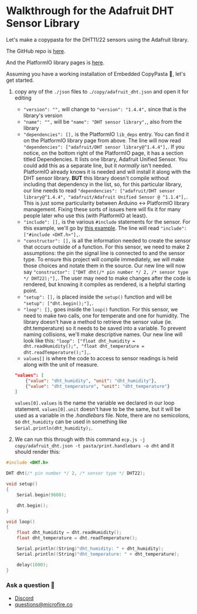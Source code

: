 # Walkthrough for the Adafruit DHT Sensor Library
Let's make a copypasta for the DHT11/22 sensors using the Adafruit library.

The GitHub repo is [here](https://github.com/adafruit/DHT-sensor-library).

And the PlatformIO library pages is [here](https://registry.platformio.org/libraries/adafruit/DHT%20sensor%20library). 

Assuming you have a working installation of Embedded CopyPasta 🍝, let's get started.

1. copy any of the `./json` files to `./copy/adafruit_dht.json` and open it for editing
    - `"version": "",` will change to `"version": "1.4.4",` since that is the library's version
    - `"name": "",` will be `"name": "DHT sensor library",`, also from the library
    - `"dependencies": [],` is the PlatformIO `lib_deps` entry. You can find it on the PlatformIO library page from above. The line will now read `"dependencies": ["adafruit/DHT sensor library@^1.4.4"],`. If you notice, on the bottom right of the PlatformIO page, it has a section titled Dependencies. It lists one library, Adafruit Unified Sensor. You could add this as a separate line, but it *normally* isn't needed. PlatformIO already knows it is needed and will install it along with the DHT sensor library. **BUT** this library doesn't compile without including that dependency in the list, so, for this particular library, our line needs to read `"dependencies": ["adafruit/DHT sensor library@^1.4.4", "adafruit/Adafruit Unified Sensor @ ^1.1.4"],`. This is just some particularity between Arduino <-> PlatformIO library management. Fixing these sorts of issues here will fix it for many people later who use this (with PlatformIO at least). 
    - `"include": [],` is the various `#include` statements for the sensor. For this example, we'll go by [this example](https://github.com/adafruit/DHT-sensor-library/blob/master/examples/DHTtester/DHTtester.ino). The line will read `"include": ["#include <DHT.h>"],`. 
    - `"constructor": [],` is all the information needed to create the sensor that occurs outside of a function. For this sensor, we need to make 2 assumptions: the pin the signal line is connected to and the sensor type. To ensure this project will compile immediately, we will make those choices and notate them in the source. Our new line will now say `"constructor": ["DHT dht(/* pin number */ 2, /* sensor type */ DHT22);"],`. The user may need to make changes after the code is rendered, but knowing it compiles as rendered, is a helpful starting point. 
    - `"setup": [],` is placed inside the `setup()` function and will be `"setup": ["dht.begin();"],`. 
    - `"loop": [],` goes inside the `loop()` function. For this sensor, we need to make two calls, one for temperate and one for humidity. The library doesn't have a method to retrieve the sensor value (ie. dht.temperature) so it needs to be saved into a variable. To prevent naming collisions, we'll make descriptive names. Our new line will look like this: `"loop": ["float dht_humidity = dht.readHumidity();", "float dht_temperature = dht.readTemperature();"],`.
    - `values[]` is where the code to access to sensor readings is held along with the unit of measure. 
    ```json
    "values": [
        {"value": "dht_humidity", "unit": "dht_humidity"},
        {"value": "dht_temperature", "unit": "dht_temperature"}
    ]
    ```
    `values[0].values` is the name the variable we declared in our loop statement. `values[0].unit` doesn't have to be the same, but it will be used as a variable in the *.handlebars* file. Note, there are no semicolons, so `dht_humidity` can be used in something like `Serial.println(dht_humidity);`. 

2. We can run this through with this command
`ecp.js -j copy/adafruit_dht.json -t pasta/print.handlebars -o dht` and it should render this:

```cpp
#include <DHT.h>

DHT dht(/* pin number */ 2, /* sensor type */ DHT22);

void setup()
{
    Serial.begin(9600);

    dht.begin();
}

void loop()
{
    float dht_humidity = dht.readHumidity();
    float dht_temperature = dht.readTemperature();

    Serial.println((String)"dht_humidity: " + dht_humidity);
    Serial.println((String)"dht_temperature: " + dht_temperature);

    delay(1000);
}
```


### Ask a question 🤙

*   [Discord](https://discord.gg/rAnZPdW)
*   [questions@microfire.co](mailto:questions@microfire.co)